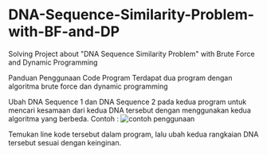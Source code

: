 # DNA-Sequence-Similarity-Problem-with-BF-and-DP
Solving Project about "DNA Sequence Similarity Problem" with Brute Force and Dynamic Programming

Panduan Penggunaan Code Program
Terdapat dua program dengan algoritma brute force dan dynamic programming

Ubah DNA Sequence 1 dan DNA Sequence 2 pada kedua program untuk mencari kesamaan dari kedua DNA tersebut dengan menggunakan kedua algoritma yang berbeda.
Contoh : 
![contoh penggunaan](https://github.com/Faeyns/DNA-Sequence-Similarity-Problem-with-BF-and-DP/assets/107524460/d0186a29-3d6d-4242-acc9-fa1a9a0d73b5)

Temukan line kode tersebut dalam program, lalu ubah kedua rangkaian DNA tersebut sesuai dengan keinginan.
